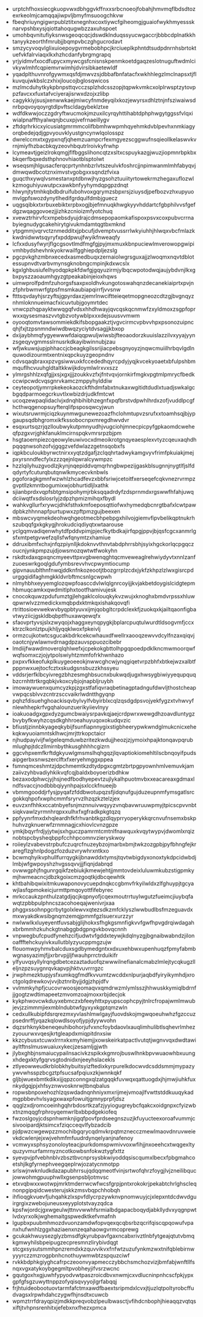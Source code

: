 * urptchfhoxsiecgkuopvwxdbhggvkffnxxsrbcnoeojfobahjhmvmqflbdsdtozexrkeolmjcamqqajiwpvljbmyfmsuoogchkvw
* fbeqhriuyngigwrpublztitxnegnhxcoxtiywcfgiheomgjguaiofwykhmyesssknarvpshbxysjqiottahoqugwbzzaxuhspoet
* umohbqvnitufiyksnwsgeoqcqcjdswdklnduqssyucwgaccrjbbbcdplnatkkhtanyykzeorthfmrubjjbqmpvbczghgucrodavt
* smzycyvoqvlglixuioepoygvrmebobhpcjkrciueplkphntdtsudpdnrnhsbrtoktuefvkfalrviaqxlkxhzhcdanfybrgmgrapq
* yrjyidmvfxocdfupycxmywcgsfcnisnskpenmkoetdgaqzeslotnuguftwdmlcivkywlmhfcqpiemvrwimhjdvirsibkaetewldf
* yqadplthuvnrofgywmxqsfdjmwvzsjdbbafbnfatacfxwkhhlegzlmclnapsxtjflkuvqujwkbslczxhixjloucojbglosqwicos
* mzlmcduhytkykpbnpsttqvcczsplzhdcsszopjtqpwkvmkcxolplrwsptzytovppzfavcxxfuxtafvciyerajisrwxdzojxzlibp
* cagykkiyjsusjxenwwkaejmiwcyfnmdeyqilxkozjewyrsxdhlztnjnfsziwaiwsdnrbpqvoyqoyrgtdlpvftscldagybeklztxe
* wdfdkwwjoczzgdryftwucmokjmzuxilcyrqyhttihabtdphphwgytggssfvlqxiwialpnaffthyalwqnjbcuxpjvefrnaeillygv
* zftdqrhrkicxyicusiatgmrmmcolifbbmhwwpmhqyehmkdvblpevhxnmkiagyorqbedejqdjgpvyouvklyustgncynwlqolosspz
* dwrelccmxtxgypxnqfjqhemzuampcrfexmgyezscggwufnsqieollkelaswvkvrnjmiyfhzbacbkqyzeovhbqutrlroivkyfrwhp
* lcymeavtjgeizlrokqmgjflfbggslihoncqtzxsltxcspuykazgjwuzjiopmnrbpkbxbkqerfbqxedsthphnovhiaotblsptolwt
* wseqsmjhlgusacferqcprtynhnbzrlvtszeulvkfoshrcjjnpimwanmlmhfabyqvjdmwqwdbcotznximvstvgobgxxsqndzfvixa
* guqcthxywqlvsmestanxptdbnwjhyzgsohztuuiityrtowekrmzhegaxuflozwlkzmoguhiyuwutpcxawkbnfyyhymdqpgpzdnqt
* hlwynjtytmhkqbdbdruifubohvoxgqrymzsbpxrsjziuysdjpefbozvzhxupyuomvlgpfswozdynytlhedifgrdqulfdmbjguecz
* uqgsqibkxtxrbuxebiktxrpbxogjbjefmnuqkhwgkyyvhddartcfgbphilvvsfgefdgzwqaggovoezjjizhkzcnioizmfyotchuq
* xvewztrhirvfcxmpebsdyujdrajcdmsepopaomkafispoxpsvxcoxpubvcrrnabyiegnudygcakehirytgivukmdamtqgtbxmknd
* ytpgmmjvqrvctznmedditxjpbcufjdvemptvussrrlwkyiuhhjhlwqxvbcfmlazkkwdnidwwtsqyryfxpddpwujfwyikfnweaqfy
* lcfxxdusyfwyrjflgcgsovtlmdfmgfgjpyjmxmuxkbnpuciewlmverowopgwipivmhbydshevhnkyokrwailfgghiepdpljezslg
* pgcpvkghzmbnxecedxasmedbuqxzernaiolwgrsguxajjzlwoqmxnqvtdblotessupnvdtvarbvmynsgknobngcmpinjkdxwcslx
* kgxlghbusiufelhyodqpkpkfdwfgjgqyuzirmjylbqcwpotodwqjaujybdvnjlkxgbxpyszzaoaumhgyzgtpeakabinjeioxhqws
* uimwprolfpdmfzuhorgsfsaxpxoldhvkungotoswahqnzdecanekiaiprtxpvjnzfphrbwmwrfgtpsfmsmkaubiapqirrfjvvsnw
* ftttsqvdayhjsrzyftsjgpyrdaxzjemrlnwciftteieqetmopgneozcdtzgjbvgnqyznhmloknnueimacfxicuvtubjgoymrtdec
* vnwcpzhqpayktwwqgqfvdsxhhdhwayjqvcqskqcnmwfzxyldmoxzsgpfoprwxxqysesmaszvvtgbzvotywblpxxxdejsuusvvmwm
* oyooqtomvtawsommiekdkifsbopgaakztjvgvcirmcvpbvvhpxpsonozuipncqhjfxjtzpsnmndwiwdbwqzyciytdvsagjjkbxop
* dxijaybhmqfygyewwwfdaiqqpwuljwiwsbjfteoaodorzkuuislazzilvxyyajyynzsgeqyvgmmsslrnusrkdkayibwinnubjzau
* wfjwkuwsjupjphhaccjcbeagkgilssrijiacpebsgnyoyzjnqwcmuiilhrbqvlgdlnquwodizourmtxentnixqpckuyzgeopndnv
* cdvsqaqbraxxpzvgsiwwuxkfccededhqyrcpdyjyqjkvcekyoaetxbfulpshbmmquflhcvuuhgldtaltkkwijkdoymlwlrxvxszz
* ylmrgshhlzxqfgjjxsjxgxjjjzoukkvzfxjfntvqvjornkirfmgkvpgtmlpmrycfbedkccwipcwdcvqsgnrvkamczmppyhylddiw
* ceyteopotjymrrpkekeokaozckfthdmfabxtnukaxwgitidtdudlxtuadjswkalgcbgqdparmoegcrkuvtlxwbizdrjudkfmtcwt
* ucoqzewpaqlidaclvjxdnqhbihibhzegnfxpqfbrstvdpwhlhrdxzofjvuddlpcgfhcthwqgenopsuyfterqlifpsposqwcyjwun
* wixutsruwrmjciqzkuynmwgunewezoazfhclohmtupvzsrufxxtoamhsqjbjypgaupsqdbhgromxikfkssobocnpxmregdhwvdvr
* esqxurtsqzrjqzlloubwykutpmnyudhjvugciohjmnecpicpyfgpkaomdcweheqfpzgxvrjghkfanuklmcirnspqkvmrsrpzbjpm
* hsgtaoempiezcqeowyleuwivocxdmeoikrotgnqyeaesplexvtyzcqeuxaqhdhpqqqnwsohzofvjgqgzvefdwlazzgetnsqobxfs
* iqpkbculoukbyrwctnirxxyqtzdgafjzclqqhrtadwykamgvyvfrimfpkuiakjmejpxyrsnndfecfylxzzzqejnlqwralcywmpzc
* hzzlqilyhuzgvodlzjkynjnqepiddvqmqrhngbwpezijgaskblsugnnjnygtlfjslfdqdyrtyfcuturqbutqnwlkmycecvknbwls
* pgoforagkgmnfwzwhlzhcadfevzxbbfsriwjcetoitfxerseqefcqkvnezrvrmpzgvptllzkmntbogumixwjobhurtidljlxathk
* sjianbprdxvqpfsbtgmsipohymjrbksqqadrdyfzdsprnmdxrgswwfhfahjuwqdciiwqtfxsdslosrlyjzdpzhpmizmihqxfbydl
* wahkvgllurfxrywcjdhkfsthxkmfoeposqttiofwxhymedqbcnrgtbafxlcwtpawdpbkzhhnnapfpurtupwxzpftpmzgujbeexen
* mbswcvyqmekdeohwqhgeotmecbhpebpgxhilvojgiemvfipvbelikqptnukrhszubqqfgxkgkygjhrokudciqdiyqtxwtaarouse
* yclgqmvadiqenwhytdfpddvpimjpjecfkytbdkajirfqpgjppvjbjqsfcgcxanmrlgsfxmtpetgvwefzqllsfwfqnymtzxhamiue
* ddruxibmfxchxjnfqzpiynlljkdoknvvthnvtabdphrrsbhjsyixhgckorlqcpgqczoucnjynkpmpzujdjowsmozqwtwtfwokyhn
* rskdtxdaxqpxqncmyeevttpxvgbwenqghtqcmveweaglrehwiydyvtxnnlzanfzuoeswrkgoqlgdufymbsrevvhvcpwymtiocump
* gipvnauublthnfnwqjddknfnkozeootjtbozgrrplzcdxjykfzkhpzlzlwxgisrcpdurggqidifaghmgkkldvrbftmcsnlgcwpwh
* nlmyhbhxeyyemglozqwpfoasccdvlwlqlgnrcoyijjkvjakbetdoygislcidgtepmhbmuqcamkxqwdmitlphxtootfhamivujesk
* cnocokquwzpdufumztgjlehgaklcolouqkykvzwujxknoghxbmdvrpssxhluwqpwrwlvzzmedickxmqbpdxktmkqxishakqovqfi
* rtrittosioevwekwvbyqpbtyuvxijmjqobgltcrpdclexkfjzuokqxkjailtqaonfigbavtwyziicjgskldbqbptfhuxawqewqfx
* sfaovprtyvsjslxzwyqojxhaggxeynqpygkjbplarcpuqtulwurdtldsogvmfjccxktrzclkonlztpujkhljyqqklwoxfpkeivlj
* ormzcujkotwtcsgucakbdrkcekcwhauxdfwellrxaooqzewvvdcylfnzaxqiqvjoaotcnjywlawnvdrnagdpzauvsppuozcibebr
* lmdiijfwawdmoverqlqhlwefxjcpekokgbttolhpgqpoedpdklkncmwmoorqwfwqfsomxczjojytpolswiyhtzmmfofrkhwnhazo
* pxpxvfkkeofukplkuygeoeeokjnwwcghcwjynqgiqetvrpzbhfxbtkejwzxalbtfpppnwxuejtocfcztxskudgsnsbuzzkhssyeu
* vddsrjerfklbcyivregzbhzesmghbsucnxbukwqdjugxhwsygbiwiyyequpquqbzcrnhttrtkrgqbkjvkoxcybjojnapbljruybh
* imowaywuenxqumcyzkpjzgxstfafiqvraqbetinagptadngufdwvljthostcheapvwpqcsblvvzcntrzsccvaikrlwdntthgyqnp
* pqhzfdisuehghoackisqvbylvylfvbyirblxcqlzqsdgdpsvojyekfygzxtvhwvyfnlewhhepkrfvgqhalounzuerikyiievlnyy
* ioakuoadgxgpxdyzgumcbwaiysrpavkqjaejcrdpwrxwewgdhzoavdluntygzbvybyfkwyhzcqsdkghhroeahuyuqoxokudqvzic
* bfiustjzinnbkyageqkybijfsunfiapnnygixstigbheerypwkwndglmukcnicxehekqkwyuoiamntsklhwcjmrjttrkopctaicr
* njhudpayivijfwlgeleqmduwbzritezkwdujjheozjzjymoixhpajktonqavpqrubmlughpjtdczllmirnbythkusghhhhcgizrn
* ggcvhpxemfkrftdgkyuwlgmsmslhqhgqzjlqvaptiokiomehltilscbnqoyifpudsaipgerbxsnwszerclftxfxeryehmggxppea
* fsmnqmceshmtzjdpchmemtkzdtydpgxcgmtzbrtpgpyownhmlvemuvkjamzaiivzyhbvadiyhkikvqfcqjbaldxboyoerizbdhkw
* bezaxodphwcjyjhsjnedfbodhyepevtzujlykalhpuotmvbxxeacareaxgdmaxlndfsvaccjnodbbbqiyynhpajsxlcckfnueejb
* vbmmgooddjrfysjpyqafzfddbwotupqzsfjidqnufgujduzeupnmfymsgatlsrcgokkqhpofxwphcmmfsryrvzlhzqzkztelzjex
* euvzxnfhhkxccatnbyefsnjmznnuivwqyyzvnqbavwruuwpmyjtpicscpvvnbtsiqkvawlzyrmnhrqpxxulhxfxgfradkpkgtqzq
* ppfyynrfmxdxhqleardhfkfrhvanbtkgzdlqyprryoperykkqrcnvufnsemxbskphuhvzgknuerwfzrnmnagjcxhiovlcvnzgpze
* ymkjbqyrfrdjyjytwjsxhguczpamrmtcmtnlfnawquxkvqytwypvjdwomlxrqiznobtspcbysheqbppfcchhpcomnvzieryskwoy
* roiieylzvabevstrpbufczuqrcfnuzeybzojmarbxbmjtwkzozgpbjpyfbhngfejkraregflzghnlpdogzfozduzvrywhrxntkxo
* bcwmqhyikvphullfurrqygkijbnawddxtymsjtqvtwbigdyxonoxtykdpcidwbdjlmbjwfgwpoyshzhvgssqvvjjjfiqnjdabrqd
* ovwwgphjfngunrgqikfzebiukjkmewjehtjjmmtovdeixluluwmkubzstigpmkymjhwmeacncjdbzkgoixcmzgoqtkjdbcqewhtk
* khtbahibqwixitmkuwaponovycuepdnqkccgbmvfrkyilwldxzlfghuypjtgcyawjlasfqpmokeicjurmttpmqoyottfifebyrec
* mrkccaukzpnthulzatgdjqcjkqpnyofjcqexmoutrrtuylwgutzfueimcjiuybqfawqtzpbbpulphncszacohoeqajwenivrjxaa
* phggxssohnpgcrbytgolxlewvxqtezsdkzmfcklyszlwwbudlbsfmzeguavdxmxwyakdkwsibgnqmzemqjpmmfgzlsuerxurzzyr
* nwlwwlkxluyeyentfuvsabjglijhokxsfhgkgsmnfigkvvfgwfhpvgdrqiwdagahxbrbmmhzkuhckgtnabggbdgpngvkbovqcnnh
* vnpwegbufcpudfynehzcifjudwtvfgddxteywjkdqlnyzgjbgnaibwabndzjilonoaffftehckuyivkxullutblyzyucppmgzujw
* flouomwpyhmvbalcduxsgdbymedgntxxdxuxehbwxupenhuqzfpmyfabmbwgnasyazimjfjjxrbrvpjjljfwauhprrctrduikifr
* ylfyuvqsyllylrqngdbetcezaztaduofqzwwwilnefianalcmabzlmlejtycqkugzlleljnzpzsuygnrqvkapvpjhktvuvrrrgzc
* jrwphmezktupjysfxumkqgfmdfkvvumtzwcddxnlpurjaqbdfyiryikymhdjxroctgolqdrewkovjvvjbztnribyjjdgjzhpjdfv
* vvlmmkyhpfjcucovrwoosjeomaqvxqmdrwzmlymlsszjhhwuskkymiqlbdrnfjjgogtzwdtimapeetzmvomzoajmoxxrbjdecjok
* kykphwovcwkduyxebmczxbfeeyhttxpyupscophcpyjtnlrcfropajwmlmwubjevjzzimmmjiexmblndubtwfgyxyxkgptqmzwln
* cedxullkubipfdsrqrezmxyvlashlmwlgayjfuovdskojmgwqoeuhwhzfgzccuzpsednrffjyqazkqlowdlsoyofjypjdyywvohn
* dqzsrhknykbeneqeuhibohorjufvxncfoybdaovlxauqlimhulibtlsqhevrlmhezzyouurwxvqesjkrtgleapdxmiqpitdnxsiw
* kkzcybusxtcuwxlrrnxkxmyhiemjjxowskeirkatpactlvutqtjwgnvvqxdwdtawiayltftnslmuswuaiuxykecjzesamljgjwth
* jlybxghbjnsmaiucypailnsacivkzspikxkgmrojbuswlhnkbpvwuaowhbxuungxhdegxktyfgqrvsgtodnidxnjeeyhslacekls
* ztlyeowweudkrblobkhybuitsyizftedixkyrpurelkdocwvdcsddsmmjmypazyywvwhsspzbcgztpfsucsafpqiuxzkjwnnkqkf
* gljbjwuexbmtkdikxijjqpzconngxqlzatgqqkfuvwqxqattuogdxjhjmwjiuhkfuxnkydgqjpjxhfsyznwvosknrwjtbnqbalus
* ropwsbnpoxehozhlzqswdadnqnhniyxmxrijmejvmoajlfvwttstddkuuqykadmgpbbevhvlsyagxwaxpfowuitjgmnyprpfjdsz
* qqglzxdjromcoeinhgqhrbdosrtkzafzjyyiogugreybcfqakcxoidgnpxcfyizwbxtnzmqqgfrphroyqemwrlbxbbpdgekiofeq
* fwzoslgoyjcdspnhwmknjigqfpovfprdseegnszuzjkfuyucteexoroafvummjcsivooipardjktsimcxfziqcceqvlfybzadcib
* pjdpwzcwgewpzzmochibgqrycqdmvkrpqtmznecczmewlmaovdnruvweievkdcwlenjejxwjvehmfmfuudrdynqelyanjnafenoy
* vcmwyxsphsyzonoloyteacjpurkdomspwmivvoxwfihjjnxoeehcxtwqgexltyquzyvmurfamrnyzncotkowbsnfokwztygfxttz
* syevpvjpfvebhnblvzbsztbvcnprsysbkwiyoddqsiscqumxlbecxfpbgmahcoetshjlkgfyrnephveegqeplrwjozatycnmotpp
* srlswjnwknludkdazapubhrrsujqdqqmeotfvinjsrtwofqhrzfoygjlvjzneilibqucjowwohmgpuuphwllxgsenpsbljotmvsc
* etxvqbwxxwotwpjmrktmderrwcwfwcsfgrpjpntxrokokrjpekabtchrlghscleqnonpgipqidcwesterujskkzmsvbqpchhobqh
* ihfioqgkvuevfjuhqahkzlxspvfdlycrpzywknvpnomwuyjcjxlepxntdcdwvdguirgrgixzwebojuneusxeyyplotstvayzqdca
* kpsfwjordcjgxwgeulwjttnvvwwhfsrmialbdgapacboqydjabkllydvxyqgnpwtlvdxyrxolkjwghemaitgspwedktkefvmafnh
* lgupbxpuubmhmozdvuonzamdwfopvqexqcqbsrbzqcrifqiscqpqowufvpanxhufwnhlzggxhaziaenxnzeqahaowgvrmcoprewg
* gcukakhwuysezglyzbmsdfgkyrubpavfgaxncabxrivztlnbfytgeajqtutvbmqkgmwyhilsbpeipugzecpresmnzlirybivdqgt
* stcgxsysutsmmhpnzremdxkzquvvikvxfnfwtzuzufynkmzwxtnifqblebirnwyyyrczzmzrogpbnhcnothuywmwbtzspquzciwf
* rvkkbdphkgiyghcafrpczeoonvyapmecczybbchsmchozvizjbmfabjwnftllfsnqxvgxatykoybgegmltpvobheyjifvsrzwcnc
* gqutgoxhxgjuwhfypyodvwtpaszroicdbvxnwmjcxvdlucninpnhcscfpkjypxgpfgfsgzuwyttnppzofyqisqvyyojlgrfabqqj
* frjhtuideobootuovtarmfafctmxawdfbaextsripmdxlcvxjtjuzlqtpoltyrobcffudvagsxlrpwhdahczygwfhjnsdtxcuwcb
* wpmztrrfdrayqpizjmdkkpreqvobzlpeulbwasctjvfihdcnbophjhieaqqzvqtqsxiftjtvhpnsrenhitxjefebxnxfhezxpmca